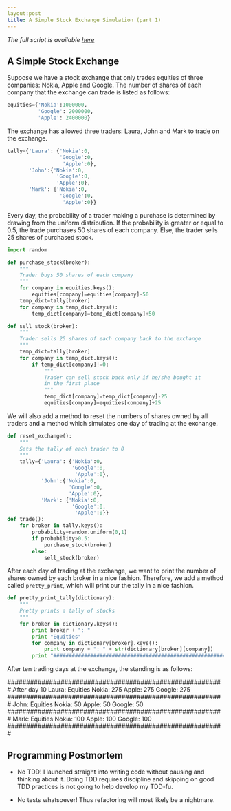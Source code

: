```yaml
---
layout:post
title: A Simple Stock Exchange Simulation (part 1)
---
```

*The full script is available [here](https://github.com/Winterflower/python-finance)*

## A Simple Stock Exchange
Suppose we have a stock exchange that only trades equities
of three companies: Nokia, Apple and Google. The number
of shares of each company that the exchange can trade is listed
as follows:

```python
equities={'Nokia':1000000,
          'Google': 2000000,
          'Apple': 2400000}
```

The exchange has allowed three traders: Laura, John and Mark
to trade on the exchange.

```python
tally={'Laura': {'Nokia':0,
                 'Google':0,
                  'Apple':0},
       'John':{'Nokia':0,
                'Google':0,
                'Apple':0},
       'Mark': {'Nokia':0,
                 'Google':0,
                  'Apple':0}}
```

Every day, the probability of a trader making a purchase is determined by drawing from
the uniform distribution. If the probability is greater or equal
to 0.5, the trade purchases 50 shares of each company.
Else, the trader sells 25 shares of purchased stock.

```python
import random

def purchase_stock(broker):
    """
    Trader buys 50 shares of each company
    """
    for company in equities.keys():
        equities[company]=equities[company]-50
    temp_dict=tally[broker]
    for company in temp_dict.keys():
        temp_dict[company]=temp_dict[company]+50

def sell_stock(broker):
    """
    Trader sells 25 shares of each company back to the exchange
    """
    temp_dict=tally[broker]
    for company in temp_dict.keys():
        if temp_dict[company]!=0:
            """
            Trader can sell stock back only if he/she bought it
            in the first place
            """
            temp_dict[company]=temp_dict[company]-25
            equities[company]=equities[company]+25
```
We will also add a method to reset the numbers of shares owned
by all traders and a method which simulates one
day of trading at the exchange.

```python
def reset_exchange():
    """
    Sets the tally of each trader to 0
    """
    tally={'Laura': {'Nokia':0,
                     'Google':0,
                      'Apple':0},
           'John':{'Nokia':0,
                    'Google':0,
                    'Apple':0},
           'Mark': {'Nokia':0,
                     'Google':0,
                      'Apple':0}}
def trade():
    for broker in tally.keys():
        probability=random.uniform(0,1)
        if probability>0.5:
            purchase_stock(broker)
        else:
            sell_stock(broker)
```

After each day of trading at the exchange, we want to print
the number of shares owned by each broker in a nice fashion.
Therefore, we add a method called `pretty_print`, which will
print our the tally in a nice fashion.

```python
def pretty_print_tally(dictionary):
    """
    Pretty prints a tally of stocks
    """
    for broker in dictionary.keys():
        print broker + ": "
        print "Equities"
        for company in dictionary[broker].keys():
            print company + ": " + str(dictionary[broker][company])
        print "#########################################################"
```

After ten trading days at the exchange, the standing is as follows:


#########################################################
After day 10
Laura:
Equities
Nokia: 275
Apple: 275
Google: 275
#########################################################
John:
Equities
Nokia: 50
Apple: 50
Google: 50
#########################################################
Mark:
Equities
Nokia: 100
Apple: 100
Google: 100
#########################################################

## Programming Postmortem
* No TDD! I launched straight into writing code without pausing
and thinking about it. Doing TDD requires discipline and skipping on
good TDD practices is not going to help develop my TDD-fu.

* No tests whatsoever! Thus refactoring will most likely be a nightmare.
